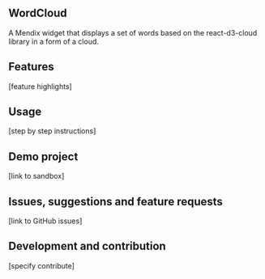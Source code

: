 ## WordCloud
A Mendix widget that displays a set of words based on the react-d3-cloud library in a form of a cloud.

## Features
[feature highlights]

## Usage
[step by step instructions]

## Demo project
[link to sandbox]

## Issues, suggestions and feature requests
[link to GitHub issues]

## Development and contribution
[specify contribute]
